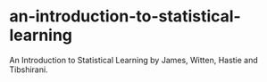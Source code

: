 # an-introduction-to-statistical-learning
An Introduction to Statistical Learning by James, Witten, Hastie and Tibshirani.
